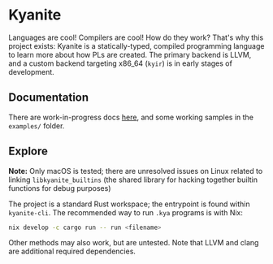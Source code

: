 # Kyanite

Languages are cool! Compilers are cool! How do they work? That's why this project exists: Kyanite is a statically-typed, compiled programming language to learn more about how PLs are created. The primary backend is LLVM, and a custom backend targeting x86_64 (`kyir`) is in early stages of development.

## Documentation

There are work-in-progress docs [here](https://alaidriel.github.io/kyanite/), and some working samples in the `examples/` folder.

## Explore

**Note:** Only macOS is tested; there are unresolved issues on Linux related to linking `libkyanite_builtins` (the shared library for hacking together builtin functions for debug purposes)

The project is a standard Rust workspace; the entrypoint is found within `kyanite-cli`. The recommended way to run `.kya` programs is with Nix:

```sh
nix develop -c cargo run -- run <filename>
```

Other methods may also work, but are untested. Note that LLVM and clang are additional required dependencies.